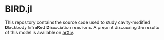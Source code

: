 # BIRD.jl

This repository contains the source code used to study cavity-modified **B**lackbody **I**nfra**R**ed **D**issociation reactions.
A preprint discussing the results of this model is available on [arXiv](https://arxiv.org/abs/2409.09000). 

